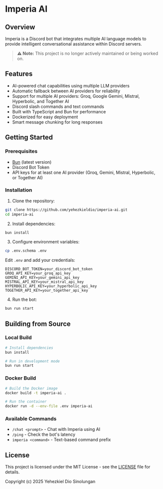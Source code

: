 # Imperia AI

## Overview

Imperia is a Discord bot that integrates multiple AI language models to provide intelligent conversational assistance within Discord servers.

> **⚠️ Note:** This project is no longer actively maintained or being worked on.

## Features

- AI-powered chat capabilities using multiple LLM providers
- Automatic fallback between AI providers for reliability
- Support for multiple AI providers: Groq, Google Gemini, Mistral, Hyperbolic, and Together AI
- Discord slash commands and text commands
- Built with TypeScript and Bun for performance
- Dockerized for easy deployment
- Smart message chunking for long responses

## Getting Started

### Prerequisites

- [Bun](https://bun.sh/) (latest version)
- Discord Bot Token
- API keys for at least one AI provider (Groq, Gemini, Mistral, Hyperbolic, or Together AI)

### Installation

1. Clone the repository:
```bash
git clone https://github.com/yehezkieldio/imperia-ai.git
cd imperia-ai
```

2. Install dependencies:
```bash
bun install
```

3. Configure environment variables:
```bash
cp .env.schema .env
```

Edit `.env` and add your credentials:
```env
DISCORD_BOT_TOKEN=your_discord_bot_token
GROQ_API_KEY=your_groq_api_key
GEMINI_API_KEY=your_gemini_api_key
MISTRAL_API_KEY=your_mistral_api_key
HYPERBOLIC_API_KEY=your_hyperbolic_api_key
TOGETHER_API_KEY=your_together_api_key
```

4. Run the bot:
```bash
bun run start
```

## Building from Source

### Local Build

```bash
# Install dependencies
bun install

# Run in development mode
bun run start
```

### Docker Build

```bash
# Build the Docker image
docker build -t imperia-ai .

# Run the container
docker run -d --env-file .env imperia-ai
```

### Available Commands

- `/chat <prompt>` - Chat with Imperia using AI
- `/ping` - Check the bot's latency
- `imperia <command>` - Text-based command prefix

## License

This project is licensed under the MIT License - see the [LICENSE](LICENSE) file for details.

Copyright (c) 2025 Yehezkiel Dio Sinolungan
